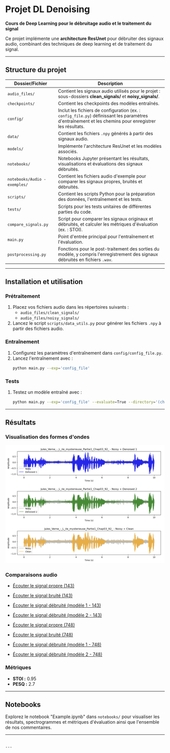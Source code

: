 # Projet DL Denoising

**Cours de Deep Learning pour le débruitage audio et le traitement du signal**

Ce projet implémente une **architecture ResUnet** pour débruiter des signaux audio, combinant des techniques de deep learning et de traitement du signal.

---

## Structure du projet

| **Dossier/Fichier**         | **Description**                                                                                                                                                                   |
|-----------------------------|-----------------------------------------------------------------------------------------------------------------------------------------------------------------------------------|
| `audio_files/`             | Contient les signaux audio utilisés pour le projet : sous-dossiers **clean_signals/** et **noisy_signals/**.                                                                    |
| `checkpoints/`             | Contient les checkpoints des modèles entraînés.                                                                                                                                 |
| `config/`                  | Inclut les fichiers de configuration (ex. : `config_file.py`) définissant les paramètres d'entraînement et les chemins pour enregistrer les résultats.       |
| `data/`                    | Contient les fichiers `.npy` générés à partir des signaux audio.                                                                                              |
| `models/`                  | Implémente l'architecture ResUnet et les modèles associés.                                                                                                           |
| `notebooks/`               | Notebooks Jupyter présentant les résultats, visualisations et évaluations des signaux débruités.                                                             |
| `notebooks/Audio - exemples/` | Contient les fichiers audio d'exemple pour comparer les signaux propres, bruités et débruités.                                                                     |
| `scripts/`                 | Contient les scripts Python pour la préparation des données, l'entraînement et les tests.                                                                               |
| `tests/`                   | Scripts pour les tests unitaires de différentes parties du code.                                                                                                               |
| `compare_signals.py`       | Script pour comparer les signaux originaux et débruités, et calculer les métriques d'évaluation (ex. : STOI).                                                       |
| `main.py`                  | Point d'entrée principal pour l'entraînement et l'évaluation.                                                                                                          |
| `postprocessing.py`        | Fonctions pour le post-traitement des sorties du modèle, y compris l'enregistrement des signaux débruités en fichiers `.wav`.                                          |

---

## Installation et utilisation

### Prétraitement
1. Placez vos fichiers audio dans les répertoires suivants :
   - `audio_files/clean_signals/`
   - `audio_files/noisy_signals/`
2. Lancez le script `scripts/data_utils.py` pour générer les fichiers `.npy` à partir des fichiers audio.

### Entraînement
1. Configurez les paramètres d'entraînement dans `config/config_file.py`.
2. Lancez l'entraînement avec :
   ```bash
   python main.py --exp='config_file'
   ```

### Tests
1. Testez un modèle entraîné avec :
   ```bash
   python main.py --exp='config_file' --evaluate=True --directory='(chemin vers le modèle)'
   ```

---

## Résultats

### Visualisation des formes d'ondes

![Formes d'ondes des modèles](notebooks/plot.png) 

### Comparaisons audio
- [Écouter le signal propre (143)](notebooks/Audio_exemples/143_clean.wav)
- [Écouter le signal bruité (143)](notebooks/Audio_exemples/143_noisy.wav)
- [Écouter le signal débruité (modèle 1 - 143)](notebooks/Audio_exemples/143_denoised_1.wav)
- [Écouter le signal débruité (modèle 2 - 143)](notebooks/Audio_exemples/143_denoised_2.wav)

- [Écouter le signal propre (748)](notebooks/Audio_exemples/748_clean.wav)
- [Écouter le signal bruité (748)](notebooks/Audio_exemples/748_noisy.wav)
- [Écouter le signal débruité (modèle 1 - 748)](notebooks/Audio_exemples/748_denoised1.wav)
- [Écouter le signal débruité (modèle 2 - 748)](notebooks/Audio_exemples/748_denoised2.wav)

### Métriques
- **STOI :** 0.95
- **PESQ :** 2.7

---

## Notebooks
Explorez le notebook "Example.ipynb" dans `notebooks/` pour visualiser les résultats, spectrogrammes et métriques d'évaluation ainsi que l'ensemble de nos commentaires.

---


   ```

---
